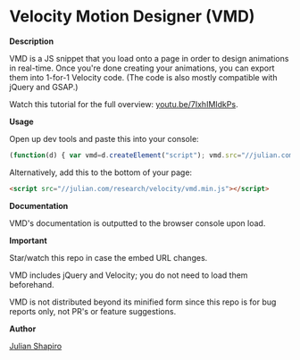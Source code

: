 Velocity Motion Designer (VMD)
===

**Description**

VMD is a JS snippet that you load onto a page in order to design animations in real-time. Once you're done creating your animations, you can export them into 1-for-1 Velocity code. (The code is also mostly compatible with jQuery and GSAP.)

Watch this tutorial for the full overview: [youtu.be/7IxhIMIdkPs](http://youtu.be/7IxhIMIdkPs&hd=1).

**Usage**

Open up dev tools and paste this into your console:  
```javascript
(function(d) { var vmd=d.createElement("script"); vmd.src="//julian.com/research/velocity/vmd.min.js"; d.body.appendChild(vmd); })(document);
```

Alternatively, add this to the bottom of your page:  
```html
<script src="//julian.com/research/velocity/vmd.min.js"></script>
```

**Documentation**

VMD's documentation is outputted to the browser console upon load.

**Important**

Star/watch this repo in case the embed URL changes.

VMD includes jQuery and Velocity; you do not need to load them beforehand.

VMD is not distributed beyond its minified form since this repo is for bug reports only, not PR's or feature suggestions.

**Author**

[Julian Shapiro](http://twitter.com/shapiro)
